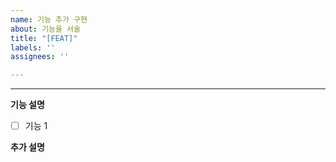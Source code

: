 ```yaml
---
name: 기능 추가 구현
about: 기능을 서술
title: "[FEAT]"
labels: ''
assignees: ''

---
```


---

**기능 설명**

- [ ] 기능 1

**추가 설명**

